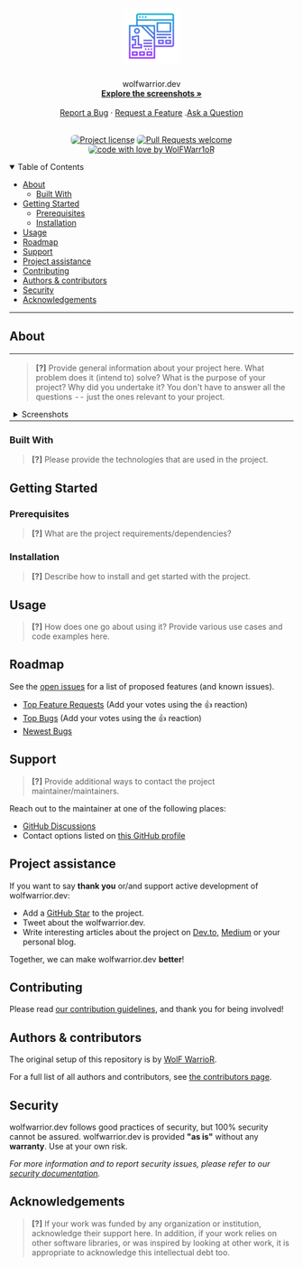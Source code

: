 <style>
	.markdown-body {
		box-sizing: border-box;
		min-width: 200px;
		max-width: 980px;
		margin: 0 auto;
		padding: 45px;
	}

	@media (max-width: 767px) {
		.markdown-body {
			padding: 15px;
		}
	}
  img{
    border-radius:0.375rem !important
  }
</style>

<h1 align="center">
  <a href="https://github.com/WolFWarr1oR/wolfwarrior.dev">
    <!-- Please provide path to your logo here -->
    <img src="docs/images/logo.svg" alt="Logo" width="100" height="100">
  </a>
</h1>

<div align="center">
  wolfwarrior.dev
  <br />
  <a href="#about"><strong>Explore the screenshots »</strong></a>
  <br />
  <br />
  <a  href="https://github.com/WolFWarr1oR/wolfwarrior.dev/issues/new?assignees=&labels=bug&template=01_BUG_REPORT.md&title=bug%3A+">Report a Bug</a>
  ·
  <a href="https://github.com/WolFWarr1oR/wolfwarrior.dev/issues/new?assignees=&labels=enhancement&template=02_FEATURE_REQUEST.md&title=feat%3A+">Request a Feature</a>
  .<a href="https://github.com/WolFWarr1oR/wolfwarrior.dev/discussions">Ask a Question</a>
</div>

<div align="center">
<br />

[![Project license](https://img.shields.io/github/license/WolFWarr1oR/wolfwarrior.dev.svg?style=flat-square)](LICENSE)
[![Pull Requests welcome](https://img.shields.io/badge/PRs-welcome-ff69b4.svg?style=flat-square)](https://github.com/WolFWarr1oR/wolfwarrior.dev/issues?q=is%3Aissue+is%3Aopen+label%3A%22help+wanted%22)
[![code with love by WolFWarr1oR](https://img.shields.io/badge/%3C%2F%3E%20with%20<3%20by-WolFWarr1oR-ff1414.svg?style=flat-square)](https://github.com/WolFWarr1oR)

</div>

<details open="open">
<summary>Table of Contents</summary>

- [About](#about)
  - [Built With](#built-with)
- [Getting Started](#getting-started)
  - [Prerequisites](#prerequisites)
  - [Installation](#installation)
- [Usage](#usage)
- [Roadmap](#roadmap)
- [Support](#support)
- [Project assistance](#project-assistance)
- [Contributing](#contributing)
- [Authors & contributors](#authors--contributors)
- [Security](#security)
- [Acknowledgements](#acknowledgements)

</details>

---

## About

<table><tr><td>

> **[?]**
> Provide general information about your project here.
> What problem does it (intend to) solve?
> What is the purpose of your project?
> Why did you undertake it?
> You don't have to answer all the questions -- just the ones relevant to your project.

<details>
<summary>Screenshots</summary>
<br>

> **[?]**
> Please provide your screenshots here.

|                               Home Page                               |                               Login Page                               |
| :-------------------------------------------------------------------: | :--------------------------------------------------------------------: |
| <img src="docs/images/screenshot.png" title="Home Page" width="100%"> | <img src="docs/images/screenshot.png" title="Login Page" width="100%"> |

</details>

</td></tr></table>

### Built With

> **[?]**
> Please provide the technologies that are used in the project.

## Getting Started

### Prerequisites

> **[?]**
> What are the project requirements/dependencies?

### Installation

> **[?]**
> Describe how to install and get started with the project.

## Usage

> **[?]**
> How does one go about using it?
> Provide various use cases and code examples here.

## Roadmap

See the [open issues](https://github.com/WolFWarr1oR/wolfwarrior.dev/issues) for a list of proposed features (and known issues).

- [Top Feature Requests](https://github.com/WolFWarr1oR/wolfwarrior.dev/issues?q=label%3Aenhancement+is%3Aopen+sort%3Areactions-%2B1-desc) (Add your votes using the 👍 reaction)
- [Top Bugs](https://github.com/WolFWarr1oR/wolfwarrior.dev/issues?q=is%3Aissue+is%3Aopen+label%3Abug+sort%3Areactions-%2B1-desc) (Add your votes using the 👍 reaction)
- [Newest Bugs](https://github.com/WolFWarr1oR/wolfwarrior.dev/issues?q=is%3Aopen+is%3Aissue+label%3Abug)

## Support

> **[?]**
> Provide additional ways to contact the project maintainer/maintainers.

Reach out to the maintainer at one of the following places:

- [GitHub Discussions](https://github.com/WolFWarr1oR/wolfwarrior.dev/discussions)
- Contact options listed on [this GitHub profile](https://github.com/WolFWarr1oR)

## Project assistance

If you want to say **thank you** or/and support active development of wolfwarrior.dev:

- Add a [GitHub Star](https://github.com/WolFWarr1oR/wolfwarrior.dev) to the project.
- Tweet about the wolfwarrior.dev.
- Write interesting articles about the project on [Dev.to](https://dev.to/), [Medium](https://medium.com/) or your personal blog.

Together, we can make wolfwarrior.dev **better**!

## Contributing



Please read [our contribution guidelines](docs/CONTRIBUTING.md), and thank you for being involved!

## Authors & contributors

The original setup of this repository is by [WolF WarrioR](https://github.com/WolFWarr1oR).

For a full list of all authors and contributors, see [the contributors page](https://github.com/WolFWarr1oR/wolfwarrior.dev/contributors).

## Security

wolfwarrior.dev follows good practices of security, but 100% security cannot be assured.
wolfwarrior.dev is provided **"as is"** without any **warranty**. Use at your own risk.

_For more information and to report security issues, please refer to our [security documentation](docs/SECURITY.md)._


## Acknowledgements

> **[?]**
> If your work was funded by any organization or institution, acknowledge their support here.
> In addition, if your work relies on other software libraries, or was inspired by looking at other work, it is appropriate to acknowledge this intellectual debt too.

